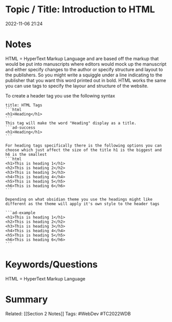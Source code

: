 # Topic / Title: Introduction to HTML
2022-11-06
21:24
# Notes
HTML = HyperText Markup Language and are based off the markup that would be put into manuscripts where editors would mock up the manuscript and either specify changes to the author or specify structure and layout to the publishers. So you might write a squiggle under a line indicating to the publisher that you want this word printed out in bold. HTML works the same you can use tags to specify the layour and structure of the website.

To create a header tag you use the following syntax
````ad-note
title: HTML Tags
```html
<h1>Heading</h1>
```
This tag will make the word "Heading" display as a title.
```ad-success
<h1>Heading</h1>
```

For heading tags specifically there is the following options you can choose which just affect the size of the title h1 is the biggest and h6 is the smallest
```html
<h1>This is heading 1</h1>  
<h2>This is heading 2</h2>  
<h3>This is heading 3</h3>  
<h4>This is heading 4</h4>  
<h5>This is heading 5</h5>  
<h6>This is heading 6</h6>
```

Depending on what obsidian theme you use the headings might like different as the theme will apply it's own style to the header tags

```ad-example
<h1>This is heading 1</h1>  
<h2>This is heading 2</h2>  
<h3>This is heading 3</h3>  
<h4>This is heading 4</h4>  
<h5>This is heading 5</h5>  
<h6>This is heading 6</h6>
```

````

# Keywords/Questions
HTML = HyperText Markup Language
# Summary

Related: [[Section 2 Notes]]
Tags: #WebDev #TC2022WDB 